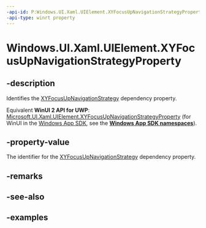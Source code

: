 ```yaml
---
-api-id: P:Windows.UI.Xaml.UIElement.XYFocusUpNavigationStrategyProperty
-api-type: winrt property
---
```


<!-- Property syntax.
public DependencyProperty XYFocusUpNavigationStrategyProperty { get; }
-->

# Windows.UI.Xaml.UIElement.XYFocusUpNavigationStrategyProperty

## -description

Identifies the [XYFocusUpNavigationStrategy](uielement_xyfocusupnavigationstrategy.md) dependency property.

Equivalent **WinUI 2 API for UWP**: [Microsoft.UI.Xaml.UIElement.XYFocusUpNavigationStrategyProperty](/windows/winui/api/microsoft.ui.xaml.uielement.xyfocusupnavigationstrategyproperty) (for WinUI in the [Windows App SDK](/windows/apps/windows-app-sdk/), see the **[Windows App SDK namespaces](/windows/windows-app-sdk/api/winrt/)**).

## -property-value

The identifier for the [XYFocusUpNavigationStrategy](uielement_xyfocusupnavigationstrategy.md) dependency property.

## -remarks

## -see-also

## -examples

